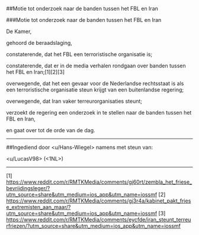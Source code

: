 ##Motie tot onderzoek naar de banden tussen het FBL en Iran 
 
###Motie tot onderzoek naar de banden tussen het FBL en Iran


De Kamer,

gehoord de beraadslaging,

constaterende, dat het FBL een terroristische organisatie is;

constaterende, dat er in de media verhalen rondgaan over banden tussen het FBL en Iran;[1][2][3]

overwegende, dat het een gevaar voor de Nederlandse rechtsstaat is als een terroristische organisatie steun krijgt van een buitenlandse regering;

overwegende, dat Iran vaker terreurorganisaties steunt;

verzoekt de regering een onderzoek in te stellen naar de banden tussen het FBL en Iran,

en gaat over tot de orde van de dag.

---

##Ingediend door <u/Hans-Wiegel> namens <NRV> met steun van:

<u/LucasV98> (<1NL>)

--- 

[1] https://www.reddit.com/r/RMTKMedia/comments/gj60rt/zembla_het_friese_bevrijdingsleger/?utm_source=share&utm_medium=ios_app&utm_name=iossmf
[2] https://www.reddit.com/r/RMTKMedia/comments/gj3r4a/kabinet_pakt_friese_extremisten_aan_maar/?utm_source=share&utm_medium=ios_app&utm_name=iossmf
[3] https://www.reddit.com/r/RMTKMedia/comments/eycfde/iran_steunt_terreurfriezen/?utm_source=share&utm_medium=ios_app&utm_name=iossmf